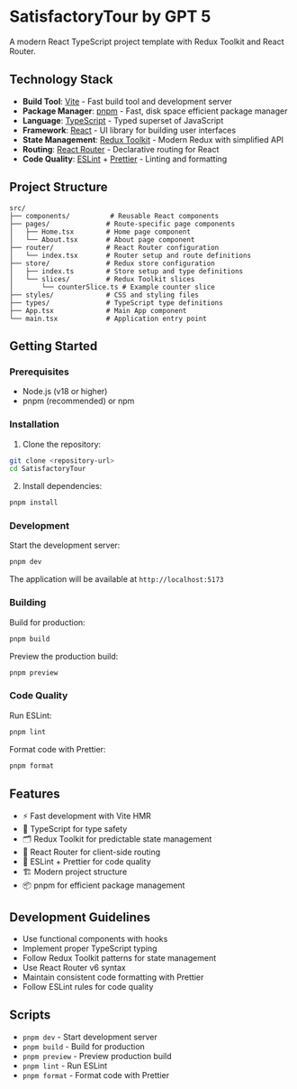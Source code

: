 # SatisfactoryTour by GPT 5

A modern React TypeScript project template with Redux Toolkit and React Router.

## Technology Stack

- **Build Tool**: [Vite](https://vitejs.dev/) - Fast build tool and development server
- **Package Manager**: [pnpm](https://pnpm.io/) - Fast, disk space efficient package manager
- **Language**: [TypeScript](https://www.typescriptlang.org/) - Typed superset of JavaScript
- **Framework**: [React](https://reactjs.org/) - UI library for building user interfaces
- **State Management**: [Redux Toolkit](https://redux-toolkit.js.org/) - Modern Redux with simplified API
- **Routing**: [React Router](https://reactrouter.com/) - Declarative routing for React
- **Code Quality**: [ESLint](https://eslint.org/) + [Prettier](https://prettier.io/) - Linting and formatting

## Project Structure

```
src/
├── components/          # Reusable React components
├── pages/              # Route-specific page components
│   ├── Home.tsx        # Home page component
│   └── About.tsx       # About page component
├── router/             # React Router configuration
│   └── index.tsx       # Router setup and route definitions
├── store/              # Redux store configuration
│   ├── index.ts        # Store setup and type definitions
│   └── slices/         # Redux Toolkit slices
│       └── counterSlice.ts # Example counter slice
├── styles/             # CSS and styling files
├── types/              # TypeScript type definitions
├── App.tsx             # Main App component
└── main.tsx            # Application entry point
```

## Getting Started

### Prerequisites

- Node.js (v18 or higher)
- pnpm (recommended) or npm

### Installation

1. Clone the repository:
```bash
git clone <repository-url>
cd SatisfactoryTour
```

2. Install dependencies:
```bash
pnpm install
```

### Development

Start the development server:
```bash
pnpm dev
```

The application will be available at `http://localhost:5173`

### Building

Build for production:
```bash
pnpm build
```

Preview the production build:
```bash
pnpm preview
```

### Code Quality

Run ESLint:
```bash
pnpm lint
```

Format code with Prettier:
```bash
pnpm format
```

## Features

- ⚡️ Fast development with Vite HMR
- 🎯 TypeScript for type safety
- 🗂 Redux Toolkit for predictable state management
- 🚦 React Router for client-side routing
- 📏 ESLint + Prettier for code quality
- 🏗️ Modern project structure
- 📦 pnpm for efficient package management

## Development Guidelines

- Use functional components with hooks
- Implement proper TypeScript typing
- Follow Redux Toolkit patterns for state management
- Use React Router v6 syntax
- Maintain consistent code formatting with Prettier
- Follow ESLint rules for code quality

## Scripts

- `pnpm dev` - Start development server
- `pnpm build` - Build for production
- `pnpm preview` - Preview production build
- `pnpm lint` - Run ESLint
- `pnpm format` - Format code with Prettier